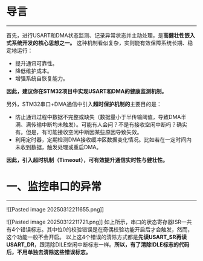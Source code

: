 # 导言
---
首先，进行USART和DMA状态监测、记录异常状态并主动处理，是**高健壮性嵌入式系统开发的核心思想之一。**
这种机制看似复杂，实则能有效保障系统长期、稳定地运行：
- 提升通讯可靠性。
- 降低维护成本。
- 增强系统自恢复能力。

**因此，建议你在STM32项目中实现USART和DMA的健康监测机制。**

另外，STM32串口+DMA通信中引入**超时保护机制的**主要目的是：
- 防止通讯过程中数据不完整或缺失（数据量小于半传输阈值，导致DMA半满、满传输中断均未触发）。可能有人会问？不是有接收空闲中断吗？确实有。但是，有可能接收空闲中断因某些原因导致失效。
- 利用定时器，定期检测DMA接收缓冲区数据变化情况。比如若在一定时间内未收到数据，触发处理或重启DMA。

**因此，引入超时机制（Timeout），可有效提升通信实时性与健壮性。**

# 一、监控串口的异常
---
![[Pasted image 20250312211655.png]]

![[Pasted image 20250312211721.png]]
如上所示，串口的状态寄存器ISR一共有4个错误标志。其中位0的校验错误是在奇偶校验功能开启后才会触发，然而，这个功能一般不会开启。
以上这4个错误的清除方式都是**先读USART_SR再读USART_DR**，跟清除DILE空闲中断标志一样。**所以，有了清除IDLE标志的代码后，不用单独去清除这些错误标志。**










